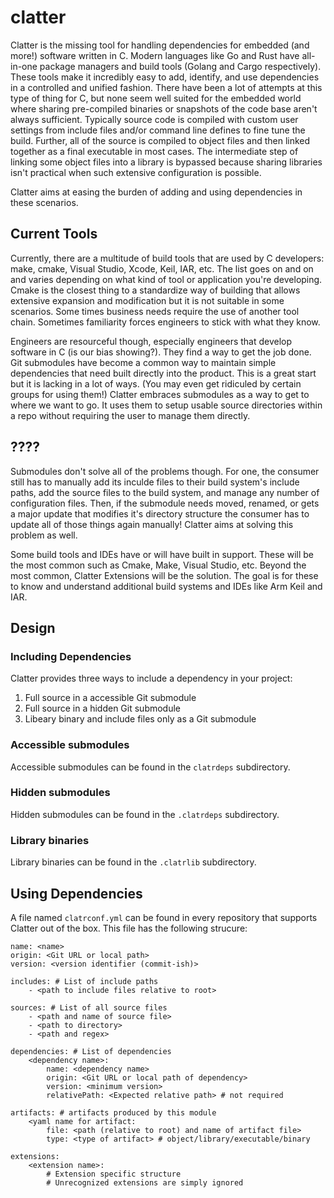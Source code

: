 # clatter

Clatter is the missing tool for handling dependencies for embedded (and more!) software written in C. Modern languages like Go and Rust have all-in-one package managers and build tools (Golang and Cargo respectively). These tools make it incredibly easy to add, identify, and use dependencies in a controlled and unified fashion. There have been a lot of attempts at this type of thing for C, but none seem well suited for the embedded world where sharing pre-compiled binaries or snapshots of the code base aren't always sufficient. Typically source code is compiled with custom user settings from include files and/or command line defines to fine tune the build. Further, all of the source is compiled to object files and then linked together as a final executable in most cases. The intermediate step of linking some object files into a library is bypassed because sharing libraries isn't practical when such extensive configuration is possible. 

Clatter aims at easing the burden of adding and using dependencies in these scenarios. 

## Current Tools
Currently, there are a multitude of build tools that are used by C developers: make, cmake, Visual Studio, Xcode, Keil, IAR, etc. The list goes on and on and varies depending on what kind of tool or application you're developing. Cmake is the closest thing to a standardize way of building that allows extensive expansion and modification but it is not suitable in some scenarios. Some times business needs require the use of another tool chain. Sometimes familiarity forces engineers to stick with what they know.

Engineers are resourceful though, especially engineers that develop software in C (is our bias showing?). They find a way to get the job done. Git submodules have become a common way to maintain simple dependencies that need built directly into the product. This is a great start but it is lacking in a lot of ways. (You may even get ridiculed by certain groups for using them!) Clatter embraces submodules as a way to get to where we want to go. It uses them to setup usable source directories within a repo without requiring the user to manage them directly.

## ????
Submodules don't solve all of the problems though. For one, the consumer still has to manually add its inculde files to their build system's include paths, add the source files to the build system, and manage any number of configuration files. Then, if the submodule needs moved, renamed, or gets a major update that modifies it's directory structure the consumer has to update all of those things again manually! Clatter aims at solving this problem as well. 

Some build tools and IDEs have or will have built in support. These will be the most common such as Cmake, Make, Visual Studio, etc. Beyond the most common, Clatter Extensions will be the solution. The goal is for these to know and understand additional build systems and IDEs like Arm Keil and IAR.


## Design

### Including Dependencies
Clatter provides three ways to include a dependency in your project:

1. Full source in a accessible Git submodule
2. Full source in a hidden Git submodule
3. Libeary binary and include files only as a Git submodule

### Accessible submodules
Accessible submodules can be found in the `clatrdeps` subdirectory. 

### Hidden submodules
Hidden submodules can be found in the `.clatrdeps` subdirectory. 

### Library binaries
Library binaries can be found in the `.clatrlib` subdirectory. 

## Using Dependencies
A file named `clatrconf.yml` can be found in every repository that supports Clatter out of the box. This file has the following strucure:

	name: <name>
	origin: <Git URL or local path>
	version: <version identifier (commit-ish)>
	
	includes: # List of include paths
	    - <path to include files relative to root>

	sources: # List of all source files
		- <path and name of source file>
		- <path to directory>
		- <path and regex>
	    
	dependencies: # List of dependencies
	    <dependency name>:
	        name: <dependency name>
	        origin: <Git URL or local path of dependency>
	        version: <minimum version>
	        relativePath: <Expected relative path> # not required
	       
	artifacts: # artifacts produced by this module
	    <yaml name for artifact:
	        file: <path (relative to root) and name of artifact file>
	        type: <type of artifact> # object/library/executable/binary
	
	extensions:
		<extension name>:
		    # Extension specific structure
		    # Unrecognized extensions are simply ignored